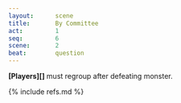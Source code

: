 ```yaml
---
layout:      scene
title:       By Committee
act:         1
seq:         6
scene:       2
beat:        question
---
```


**[Players][]** must regroup after defeating monster.


{% include refs.md %}
